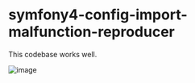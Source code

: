 # symfony4-config-import-malfunction-reproducer

This codebase works well. 

![image](https://user-images.githubusercontent.com/4360663/36313709-c2ba68e8-1375-11e8-9505-76e238f7aad1.png)
